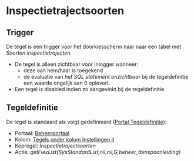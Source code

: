 # Inspectietrajectsoorten

## Trigger

De tegel is een trigger voor het doorkiesscherm naar naar een tabel met *Soorten inspectietrajecten*.

- De tegel is alleen zichtbaar voor inlogger wanneer:
  - deze aan hem/haar is toegekend
  - de evaluatie van het *SQL statement onzichtbaar* bij de tegeldefinitie een waarde ongelijk aan 0 oplevert.
- Een tegel is disabled indien zo aangevinkt bij de tegeldefinitie.

## Tegeldefinitie

De tegel is standaard als volgt gedefinieerd ([Portal Tegeldefinitie](/instellen_inrichten/portaldefinitie/portal_tegel.md)):

- Portaal: [Beheerportaal](/probleemoplossing/portalen_en_moduleschermen/beheerportaa.md)
- Kolom: [Tegels onder kolom Instellingen II](/probleemoplossing/portalen_en_moduleschermen/beheerportaal/tegels_onder_kolom_instellingen_ii/README.md)
- Kopregel: *Inspectietrajectsoorten*
- Actie: *getFlexList(SysStandardList,nil,nil,G,beheer_tbinspaanleiding)*
